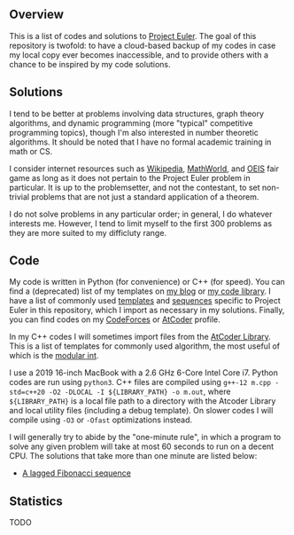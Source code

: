 ## Overview
This is a list of codes and solutions to [Project Euler](https://projecteuler.net/). The goal of this repository is twofold: to have a cloud-based backup of my codes in case my local copy ever becomes inaccessible, and to provide others with a chance to be inspired by my code solutions. 

## Solutions
I tend to be better at problems involving data structures, graph theory algorithms, and dynamic programming (more "typical" competitive programming topics), though I'm also interested in number theoretic algorithms. It should be noted that I have no formal academic training in math or CS. 

I consider internet resources such as [Wikipedia](https://en.wikipedia.org/wiki/Main_Page), [MathWorld](https://mathworld.wolfram.com/), and [OEIS](https://oeis.org/) fair game as long as it does not pertain to the Project Euler problem in particular. It is up to the problemsetter, and not the contestant, to set non-trivial problems that are not just a standard application of a theorem. 

I do not solve problems in any particular order; in general, I do whatever interests me. However, I tend to limit myself to the first 300 problems as they are more suited to my difficluty range. 

## Code
My code is written in Python (for convenience) or C++ (for speed). You can find a (deprecated) list of my templates on [my blog](https://dustin-miao.github.io/) or [my code library](https://dustin-miao.github.io/library/). I have a list of commonly used [templates](templates) and [sequences](sequences) specific to Project Euler in this repository, which I import as necessary in my solutions.  Finally, you can find codes on my [CodeForces](https://codeforces.com/profile/dutin) or [AtCoder](https://atcoder.jp/users/dutinmeow) profile. 

In my C++ codes I will sometimes import files from the [AtCoder Library](https://atcoder.github.io/ac-library/production/document_en/index.html). This is a list of templates for commonly used algorithm, the most useful of which is the [modular int](https://atcoder.github.io/ac-library/production/document_en/modint.html). 

I use a 2019 16-inch MacBook with a 2.6 GHz 6-Core Intel Core i7. Python codes are run using `python3`. C++ files are  compiled using `g++-12 m.cpp -std=c++20 -O2 -DLOCAL -I ${LIBRARY_PATH} -o m.out`, where `${LIBRARY_PATH}` is a local file path to a directory with the Atcoder Library and local utility files (including a debug template). On slower codes I will compile using `-O3` or `-Ofast` optimizations instead. 

I will generally try to abide by the "one-minute rule", in which a program to solve any given problem will take at most 60 seconds to run on a decent CPU. The solutions that take more than one minute are listed below:
- [A lagged Fibonacci sequence](https://projecteuler.net/problem=258) 

## Statistics
TODO
